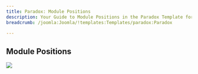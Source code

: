 ```yaml
---
title: Paradox: Module Positions
description: Your Guide to Module Positions in the Paradox Template for Joomla
breadcrumb: /joomla:Joomla/!templates:Templates/paradox:Paradox

---
```


Module Positions
-----

![][positions]

[positions]: assets/positions.jpg
